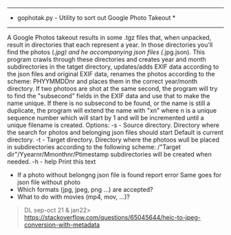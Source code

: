 **********************************************************
* gophotak.py - Utility to sort out Google Photo Takeout *
**********************************************************

A Google Photos takeout results in some .tgz files that, when unpacked, result in
directories that each represent a year. In those directories you'll find the photos
(*.jpg) and he accompanying json files (*.jpg.json).
This program crawls through these directories and creates year and month 
subdirectories in the tatget directory, updates/adds EXIF data according to the
json files and original EXIF data, renames the photos according to the scheme: 
PHYYMMDDnr and places them in the correct year/month directory.
If two photoos are shot at the same second, the program will try to find the "subsecond" fields in
the EXIF data and use that to make the name unique. If there is no subsecond
to be found, or the name is still a duplicate, the program will extend the
name with "xn" where n is a unique sequence number which will start by 1 and
will be incremented until a unique filename is created.
Options:
-s - Source directory.
     Directory where the search for photos and belonging json files should start
     Default is current directory.
-t - Target directory.
     Directory where the photoos wull be placed in subdirectories according to
     the following scheme: /"Target dir"/Yyearnr/Mmonthnr/Ptimestamp
     subdirectories will be created when needed. 
-h - help
     Print this text

* If a photo without belongng json file is found report error
  Same goes for json file without photo
* Which formats (jpg, jpeg, png ...) are accepted?
* What to do with movies (mp4, mov, ...)?

> DL sep-oct 21 & jan22>
https://stackoverflow.com/questions/65045644/heic-to-jpeg-conversion-with-metadata 

